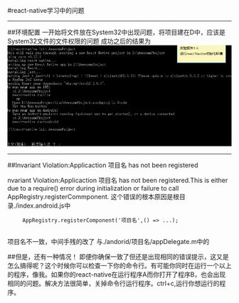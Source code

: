 
#react-native学习中的问题
***********************
##环境配置
 一开始将文件放在System32中出现问题，将项目建在D中，应该是System32文件的文件权限的问题
成功之后的结果为
![初始化成功之后的截图](1.png)
**********************************

##Invariant Violation:Applicaction 项目名 has not been registered

nvariant Violation:Applicaction 项目名 has not been registered.This is either due to a require() error during initialization or failure to call AppRegistry.registerCommponent.
这个错误的根本原因是根目录./index.android.js中
<pre>
	<code>AppRegistry.registerComponent('项目名',() => ...);
	</code>
</pre>
项目名不一致，中间手残的改了
与./andorid/项目名/appDelegate.m中的

##但是，还有一种情况！
即便你确保一致了但还是出现相同的错误提示，这又是怎么搞得呢？这个时候你可以检查一下你的命令行。有可能你同时在运行一个以上的程序，像我。如果你的react-native在运行程序A而你打开了程序B，也会出现相同的问题。解决方法很简单，关掉命令行运行程序。ctrl+c,运行你想运行的程序。


